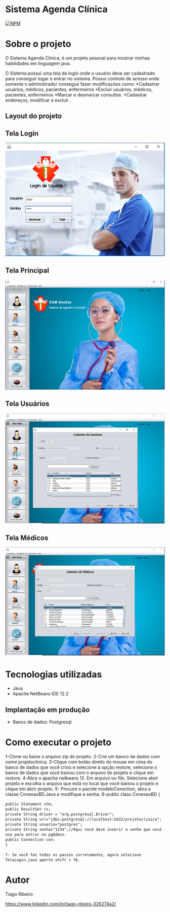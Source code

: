 # Sistema Agenda Clínica
[![NPM](https://img.shields.io/npm/l/react)](https://github.com/tiagoribeiro2000/Projeto-Agenda-Clinica/blob/main/LICENSE) 

# Sobre o projeto
O Sistema Agenda Clínica, é um projeto pessoal para mostrar minhas habilidades em linguagem java.

O Sistema possui uma tela de login onde o usuário deve ser cadastrado para conseguir logar e entrar no sistema. Possui controle de acesso onde somente o administrador consegue fazer modificações como:
*Cadastrar usuários, médicos, pacientes, enfermeiros
*Excluir usuários, médicos, pacientes, enfermeiros
*Marcar e desmarcar consultas.
*Cadastrar endereços, modificar e excluir .

## Layout do projeto

## Tela Login
![Tela Login](https://github.com/tiagoribeiro2000/Projeto-Agenda-Clinica/blob/main/ImagensDoProjeto/telaLogin.png) 

## Tela Principal
![Tela Principal](https://github.com/tiagoribeiro2000/Projeto-Agenda-Clinica/blob/main/ImagensDoProjeto/TelaPrincipal.png)

## Tela Usuários
![Tela Usuários](https://github.com/tiagoribeiro2000/Projeto-Agenda-Clinica/blob/main/ImagensDoProjeto/TelaCadastroUsuarios.png)

## Tela Médicos
![Tela Médicos](https://github.com/tiagoribeiro2000/Projeto-Agenda-Clinica/blob/main/ImagensDoProjeto/TelaMedicos.png)

# Tecnologias utilizadas
- Java
- Apache NetBeans IDE 12.2
## Implantação em produção
- Banco de dados: Postgresql

# Como executar o projeto
1-Clone ou baixe o arquivo zip do projeto.
2-Crie um banco de dados com nome projetoclinica.
3-Clique com botão direito do mouse em cima do banco de dados que você criou e selecione a opção restore, selecione o banco de dados que você baixou com o arquivo do projeto e clique em restore. 
4-Abra o apache netbeans 12. Em arquivo ou file, Selecione abrir projeto e escolha o arquivo que está no local que você baixou o projeto e clique em abrir projeto.
5- Procure o pacote modeloConection, abra a classe ConexaoBD.Java e modifique a senha. 
6-public class ConexaoBD {
    
    public Statement stm;
    public ResultSet rs;
    private String driver = "org.postgresql.Driver";
    private String url="jdbc:postgresql://localhost:5432/projetoclinica";
    private String usuario="postgres";
    private String senha="1234";//Aqui você deve inserir a senha que você usa para entrar no pgAdmin.
    public Connection con;
    }
    
    7- Se você fez todos os passos corretamente, agora selecione TelaLogin.java aperte shift + f6.   


# Autor

Tiago Ribeiro

https://www.linkedin.com/in/tiago-ribeiro-326274a2/


